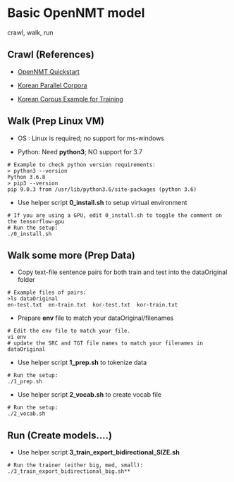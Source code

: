 # **Basic OpenNMT model**
crawl, walk, run

## **Crawl** (References)

* [OpenNMT Quickstart](http://opennmt.net/OpenNMT-tf/quickstart.html)

* [Korean Parallel Corpora](https://github.com/jungyeul/korean-parallel-corpora)

* [Korean Corpus Example for Training](https://github.com/jungyeul/korean-parallel-corpora/blob/master/korean-english-news-v1/korean-english-park.train.tar.gz)


## **Walk** (Prep Linux VM)

* OS    :  Linux is required; no support for ms-windows

* Python:  Need **python3**; NO support for 3.7
```
# Example to check python version requirements:
> python3 --version
Python 3.6.8
> pip3 --version
pip 9.0.3 from /usr/lib/python3.6/site-packages (python 3.6)
```
* Use helper script **0_install.sh** to setup virtual environment
```
# If you are using a GPU, edit 0_install.sh to toggle the comment on the tensorflow-gpu
# Run the setup:
./0_install.sh
```

## **Walk some more** (Prep Data)

* Copy text-file sentence pairs for both train and test into the dataOriginal folder
```
# Example files of pairs:
>ls dataOriginal
en-test.txt  en-train.txt  kor-test.txt  kor-train.txt
```

* Prepare **env** file to match your dataOriginal/filenames
```
# Edit the env file to match your file. 
vi env 
# update the SRC and TGT file names to match your filenames in dataOriginal
```

* Use helper script **1_prep.sh** to tokenize data
```
# Run the setup:
./1_prep.sh
```

* Use helper script **2_vocab.sh** to create vocab file
```
# Run the setup:
./2_vocab.sh
```

## **Run** (Create models....)
* Use helper script **3_train_export_bidirectional_SIZE.sh**
```
# Run the trainer (either big, med, small):
./3_train_export_bidirectional_big.sh**
```
